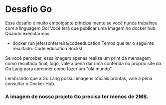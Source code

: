 # Desafio Go
Esse desafio é muito empolgante principalmente se você nunca trabalhou com a linguagem Go!
Você terá que publicar uma imagem no docker hub. Quando executarmos:

- docker run jefersonferreira/codeeducation 
Temos que ter o seguinte resultado: Code.education Rocks!

Se você perceber, essa imagem apenas realiza um print da mensagem como resultado final, logo, vale a pena dar uma conferida no próprio site da Go Lang para aprender como fazer um "olá mundo".

Lembrando que a Go Lang possui imagens oficiais prontas, vale a pena consultar o Docker Hub.

### A imagem de nosso projeto Go precisa ter menos de 2MB.